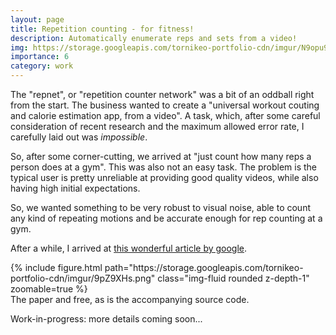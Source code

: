 ```yaml
---
layout: page
title: Repetition counting - for fitness!
description: Automatically enumerate reps and sets from a video!
img: https://storage.googleapis.com/tornikeo-portfolio-cdn/imgur/N9opu9d.gif
importance: 6
category: work
---
```


The "repnet", or "repetition counter network" was a bit of an oddball right from the start. The business wanted to create a "universal workout couting and calorie estimation app, from a video". A task, which, after some careful consideration of recent research and the maximum allowed error rate, I carefully laid out was *impossible*. 

So, after some corner-cutting, we arrived at "just count how many reps a person does at a gym". This was also not an easy task. The problem is the typical user is pretty unreliable at providing good quality videos, while also having high initial expectations. 

So, we wanted something to be very robust to visual noise, able to count any kind of repeating motions and be accurate enough for rep counting at a gym. 

After a while, I arrived at [this wonderful article by google](https://ai.googleblog.com/2020/06/repnet-counting-repetitions-in-videos.html). 

<div class="row mt-3" style="justify-content:center;">
    <div class="col-sm-8 mt-3 mt-md-0" >
        {% include figure.html path="https://storage.googleapis.com/tornikeo-portfolio-cdn/imgur/9pZ9XHs.png" class="img-fluid rounded z-depth-1" zoomable=true %}
    </div>
</div>
<div class="caption" >
        The paper and free, as is the accompanying source code.
</div>


Work-in-progress: more details coming soon...